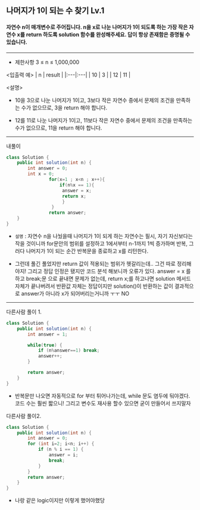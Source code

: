 ## 나머지가 1이 되는 수 찾기 Lv.1
#### 자연수 n이 매개변수로 주어집니다. n을 x로 나눈 나머지가 1이 되도록 하는 가장 작은 자연수 x를 return 하도록 solution 함수를 완성해주세요. 답이 항상 존재함은 증명될 수 있습니다.

--- 

* 제한사항
3 ≤ n ≤ 1,000,000


<입출력 예> 
| n	| result |
|:---|:---|
| 10 | 3 |
| 12	| 11 |

<설명>
- 10을 3으로 나눈 나머지가 1이고, 3보다 작은 자연수 중에서 문제의 조건을 만족하는 수가 없으므로, 3을 return 해야 합니다.


- 12를 11로 나눈 나머지가 1이고, 11보다 작은 자연수 중에서 문제의 조건을 만족하는 수가 없으므로, 11을 return 해야 합니다.

---
내풀이

```java
class Solution {
    public int solution(int n) {
        int answer = 0;
        int x = 0;
                for(x=1 ; x<n ; x++){
                    if(n%x == 1){
                     answer = x; 
                     return x; 
                     }                  
                 }
                return answer;       
    }
}
``` 
- `설명` : 자연수 n을 나눴을때 나머지가 1이 되게 하는 자연수는 필시, 자기 자신보다는 작을 것이니까 for문안의 범위를 설정하고
1에서부터 n-1까지 1씩 증가하며 반복, 그러다 나머지가 1이 되는 순간 반복문을 종료하고 x를  리턴한다. 

* 그런데 풀긴 풀었지만 return 값이 적용되는 범위가 헷갈리는데.. 그건 따로 정리해야지!
그리고 정답 인정은 됐지만 코드 분석 해보니까 오류가 있다.
answer = x 를 하고 break;문 으로 끝내면 문제가 없는데,
return x;를 하고나면 solution 메서드 자체가 끝나버려서 반환값 자체는 정답이지만 solution()이 반환하는 값이 결과적으로 answer가 아니라 x가 되어버리는거니까 ㅜㅜ   NO

---

다른사람 풀이 1.

```java
class Solution {
    public int solution(int n) {
        int answer = 1;

        while(true) {
            if (n%answer==1) break;
            answer++;
        }

        return answer;
    }
}
```
- 반복문만 나오면 자동적으로 for 부터 튀어나가는데, while 문도 염두에 둬야겠다. 코드 수는 훨씬 짧으니!  그리고 변수도 재사용 할수 있으면 굳이 만들어서 쓰지말자

다른사람 풀이2.
```java
class Solution {
    public int solution(int n) {
        int answer = 0;
        for (int i=2; i<n; i++) {
            if (n % i == 1) {
                answer = i;
                break;
            } 
        }
        return answer;
    }
}
```
- 나랑 같은 logic이지만 이렇게 했어야했당

